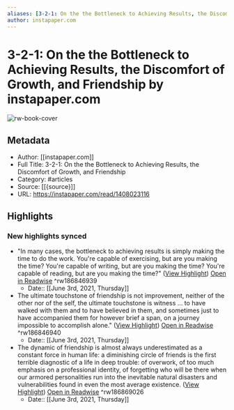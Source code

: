 ```yaml
---
aliases: [3-2-1: On the the Bottleneck to Achieving Results, the Discomfort of Growth, and Friendship, 3-2-1: On the the Bottleneck to Achieving Results, the Discomfort of Growth, and Friendship]
author: instapaper.com
---
```

# 3-2-1: On the the Bottleneck to Achieving Results, the Discomfort of Growth, and Friendship by instapaper.com

![rw-book-cover](https://readwise-assets.s3.amazonaws.com/static/images/article0.00998d930354.png)

## Metadata
- Author: [[instapaper.com]]
- Full Title: 3-2-1: On the the Bottleneck to Achieving Results, the Discomfort of Growth, and Friendship
- Category: #articles
- Source: [[{source}]]
- URL: https://instapaper.com/read/1408023116

## Highlights
### New highlights synced
- "In many cases, the bottleneck to achieving results is simply making the time to do the work.
  You're capable of exercising, but are you making the time?
  You're capable of writing, but are you making the time?
  You're capable of reading, but are you making the time?" ([View Highlight](https://instapaper.com/read/1408023116/16573294)) [Open in Readwise](https://readwise.io/open/186846939) ^rw186846939
    - Date:: [[June 3rd, 2021, Thursday]]
- The ultimate touchstone of friendship is not improvement, neither of the other nor of the self, the ultimate touchstone is witness ... to have walked with them and to have believed in them, and sometimes just to have accompanied them for however brief a span, on a journey impossible to accomplish alone." ([View Highlight](https://instapaper.com/read/1408023116/16573311)) [Open in Readwise](https://readwise.io/open/186846940) ^rw186846940
    - Date:: [[June 3rd, 2021, Thursday]]
- The dynamic of friendship is almost always underestimated as a constant force in human life: a diminishing circle of friends is the first terrible diagnostic of a life in deep trouble: of overwork, of too much emphasis on a professional identity, of forgetting who will be there when our armored personalities run into the inevitable natural disasters and vulnerabilities found in even the most average existence. ([View Highlight](https://instapaper.com/read/1408023116/16573312)) [Open in Readwise](https://readwise.io/open/186869026) ^rw186869026
    - Date:: [[June 3rd, 2021, Thursday]]
